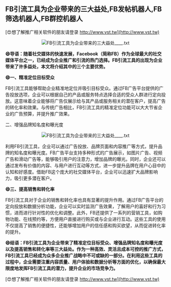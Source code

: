 ## **FB引流工具为企业带来的三大益处,FB发帖机器人,FB筛选机器人,FB群控机器人**

[😍想了解推广相关软件的朋友请登录 http://www.vst.tw](http://www.vst.tw)

 <center><img src="https://vst.tw/MP4/tuiguang/png/1.png" alt="FB引流工具为企业带来的三大益处____.txt"></center>

**😄导语：随着社交媒体的快速发展，Facebook（简称FB）作为全球最大的社交媒体平台之一，已经成为企业推广和引流的热门选择。FB引流工具的出现为企业带来了许多益处，本文将介绍其中的三个主要优势。**

**😄一、精准定位目标受众**

FB引流工具能够帮助企业精准地定位并吸引目标受众。通过FB广告平台提供的广告投放选项，企业可以根据自己的产品或服务特点选择合适的受众人群进行定向投放。这意味着企业能够将广告仅展示给与其产品或服务相关的潜在客户，提高广告的转化率和效果。与传统广告相比，FB引流工具的精准定位功能可以大大节省企业的广告预算，并提升推广效果。

二、增强品牌知名度和曝光度

 <center><img src="https://vst.tw/MP4/tuiguang/png/8.png" alt="FB引流工具为企业带来的三大益处____.txt"></center>

利用FB引流工具，企业可以通过广告投放、品牌页面和内容推广等方式，提升品牌的知名度和曝光度。FB广告平台支持多种形式的广告展示，如图片广告、视频广告和滑动广告等，能够吸引用户的注意力，增加品牌的曝光。同时，企业还可以通过发布有价值的内容、与用户进行互动等方式，进一步提升品牌在用户心目中的认知和好感度。借助FB这个庞大的社交媒体平台，企业可以迅速扩大品牌影响力，吸引更多潜在客户。

**😄三、提高销售和转化率**

FB引流工具对于企业的销售和转化率也具有显著的提升作用。通过FB广告平台的定向投放和数据分析功能，企业可以实时监测广告效果，了解用户的喜好和行为习惯，进而进行针对性的优化和调整。此外，FB还提供了一系列的营销工具，如购物功能、在线预约等，方便用户直接进行购买或与企业进行互动。这些工具的使用不仅提高了销售的便捷性，还能够增加用户的信任感和购买欲望，从而促进转化率的提升。

**😄结语：FB引流工具为企业带来了精准定位目标受众、增强品牌知名度和曝光度以及提高销售和转化率等三大益处。作为一种高效、灵活且成本可控的推广方式，FB引流工具已经成为众多企业推广战略中不可或缺的一部分。在利用这些工具的过程中，企业需要注重内容质量、用户体验和数据分析等方面的优化，以确保最大限度地发挥FB引流工具的潜力，提升企业的市场竞争力。**

[😍想了解推广相关软件的朋友请登录 http://www.vst.tw](http://www.vst.tw)



